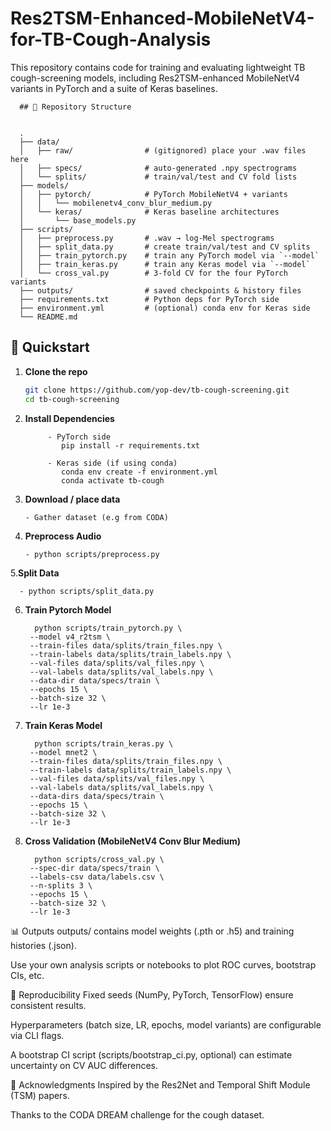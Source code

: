 # Res2TSM-Enhanced-MobileNetV4-for-TB-Cough-Analysis

This repository contains code for training and evaluating lightweight TB cough-screening models, including Res2TSM-enhanced MobileNetV4 variants in PyTorch and a suite of Keras baselines.

      ## 📁 Repository Structure
      

      .
      ├── data/
      │   ├── raw/                # (gitignored) place your .wav files here
      │   ├── specs/              # auto-generated .npy spectrograms
      │   └── splits/             # train/val/test and CV fold lists
      ├── models/
      │   ├── pytorch/            # PyTorch MobileNetV4 + variants
      │   │   └── mobilenetv4_conv_blur_medium.py
      │   └── keras/              # Keras baseline architectures
      │       └── base_models.py
      ├── scripts/
      │   ├── preprocess.py       # .wav → log-Mel spectrograms
      │   ├── split_data.py       # create train/val/test and CV splits
      │   ├── train_pytorch.py    # train any PyTorch model via `--model`
      │   ├── train_keras.py      # train any Keras model via `--model`
      │   └── cross_val.py        # 3-fold CV for the four PyTorch variants
      ├── outputs/                # saved checkpoints & history files
      ├── requirements.txt        # Python deps for PyTorch side
      ├── environment.yml         # (optional) conda env for Keras side
      └── README.md
      


## 🚀 Quickstart

1. **Clone the repo**  
   ```bash
   git clone https://github.com/yop-dev/tb-cough-screening.git
   cd tb-cough-screening

2. **Install Dependencies**
   ````
        - PyTorch side
           pip install -r requirements.txt
         
        - Keras side (if using conda)
           conda env create -f environment.yml
           conda activate tb-cough

3. **Download / place data**
   ````
   - Gather dataset (e.g from CODA)

4. **Preprocess Audio**
   ````
   - python scripts/preprocess.py

5.**Split Data**

      - python scripts/split_data.py

6. **Train Pytorch Model**

         python scripts/train_pytorch.py \
        --model v4_r2tsm \
        --train-files data/splits/train_files.npy \
        --train-labels data/splits/train_labels.npy \
        --val-files data/splits/val_files.npy \
        --val-labels data/splits/val_labels.npy \
        --data-dir data/specs/train \
        --epochs 15 \
        --batch-size 32 \
        --lr 1e-3

7. **Train Keras Model**
   
         python scripts/train_keras.py \
        --model mnet2 \
        --train-files data/splits/train_files.npy \
        --train-labels data/splits/train_labels.npy \
        --val-files data/splits/val_files.npy \
        --val-labels data/splits/val_labels.npy \
        --data-dirs data/specs/train \
        --epochs 15 \
        --batch-size 32 \
        --lr 1e-3

9. **Cross Validation (MobileNetV4 Conv Blur Medium)**
    
         python scripts/cross_val.py \
        --spec-dir data/specs/train \
        --labels-csv data/labels.csv \
        --n-splits 3 \
        --epochs 15 \
        --batch-size 32 \
        --lr 1e-3


📊 Outputs
outputs/ contains model weights (.pth or .h5) and training histories (.json).

Use your own analysis scripts or notebooks to plot ROC curves, bootstrap CIs, etc.

🔬 Reproducibility
Fixed seeds (NumPy, PyTorch, TensorFlow) ensure consistent results.

Hyperparameters (batch size, LR, epochs, model variants) are configurable via CLI flags.

A bootstrap CI script (scripts/bootstrap_ci.py, optional) can estimate uncertainty on CV AUC differences.

🙏 Acknowledgments
Inspired by the Res2Net and Temporal Shift Module (TSM) papers.

Thanks to the CODA DREAM challenge for the cough dataset.



    
